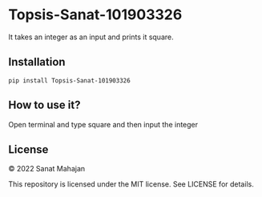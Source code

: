 # Topsis-Sanat-101903326
It takes an integer as an input and prints it square.

## Installation
```pip install Topsis-Sanat-101903326```

## How to use it?
Open terminal and type square and then input the integer

## License

© 2022 Sanat Mahajan

This repository is licensed under the MIT license. See LICENSE for details.
